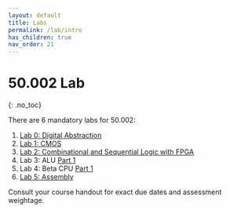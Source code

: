 ```yaml
---
layout: default
title: Labs
permalink: /lab/intro
has_children: true
nav_order: 21
---
```


# 50.002 Lab
{: .no_toc}

There are 6 mandatory labs for 50.002:
1. [Lab 0: Digital Abstraction](https://natalieagus.github.io/50002/lab/lab0)
2. [Lab 1: CMOS](https://natalieagus.github.io/50002/lab/lab1)
3. [Lab 2: Combinational and Sequential Logic with FPGA](https://natalieagus.github.io/50002/lab/lab2)
4. Lab 3: ALU [Part 1](https://natalieagus.github.io/50002/lab/lab3)
5. Lab 4: Beta CPU [Part 1](https://natalieagus.github.io/50002/lab/lab4)
6. [Lab 5: Assembly](https://natalieagus.github.io/50002/lab/lab5)

Consult your course handout for exact due dates and assessment weightage. 